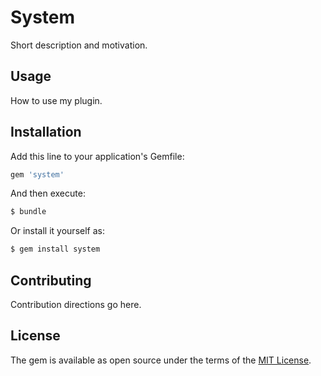 # System
Short description and motivation.

## Usage
How to use my plugin.

## Installation
Add this line to your application's Gemfile:

```ruby
gem 'system'
```

And then execute:
```bash
$ bundle
```

Or install it yourself as:
```bash
$ gem install system
```

## Contributing
Contribution directions go here.

## License
The gem is available as open source under the terms of the [MIT License](https://opensource.org/licenses/MIT).
